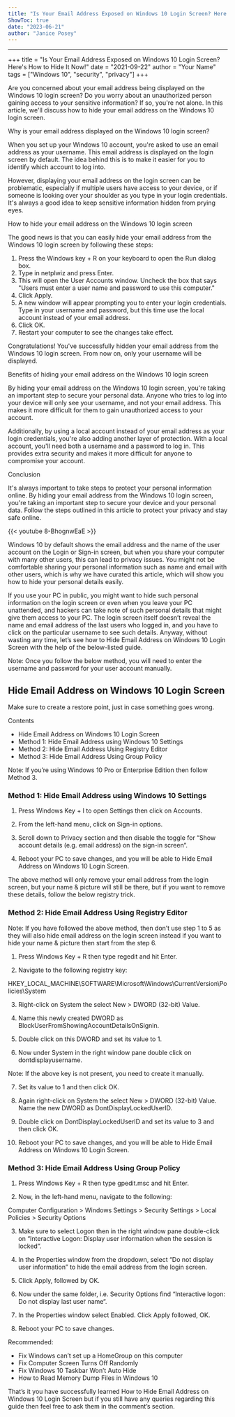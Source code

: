 ```yaml
---
title: "Is Your Email Address Exposed on Windows 10 Login Screen? Here's How to Hide It Now!"
ShowToc: true 
date: "2023-06-21"
author: "Janice Posey"
---
```

*****
+++
title = "Is Your Email Address Exposed on Windows 10 Login Screen? Here's How to Hide It Now!"
date = "2021-09-22"
author = "Your Name"
tags = ["Windows 10", "security", "privacy"]
+++

Are you concerned about your email address being displayed on the Windows 10 login screen? Do you worry about an unauthorized person gaining access to your sensitive information? If so, you're not alone. In this article, we'll discuss how to hide your email address on the Windows 10 login screen.

Why is your email address displayed on the Windows 10 login screen?

When you set up your Windows 10 account, you're asked to use an email address as your username. This email address is displayed on the login screen by default. The idea behind this is to make it easier for you to identify which account to log into.

However, displaying your email address on the login screen can be problematic, especially if multiple users have access to your device, or if someone is looking over your shoulder as you type in your login credentials. It's always a good idea to keep sensitive information hidden from prying eyes.

How to hide your email address on the Windows 10 login screen

The good news is that you can easily hide your email address from the Windows 10 login screen by following these steps:

1. Press the Windows key + R on your keyboard to open the Run dialog box.
2. Type in netplwiz and press Enter.
3. This will open the User Accounts window. Uncheck the box that says "Users must enter a user name and password to use this computer."
4. Click Apply.
5. A new window will appear prompting you to enter your login credentials. Type in your username and password, but this time use the local account instead of your email address.
6. Click OK.
7. Restart your computer to see the changes take effect.

Congratulations! You've successfully hidden your email address from the Windows 10 login screen. From now on, only your username will be displayed.

Benefits of hiding your email address on the Windows 10 login screen

By hiding your email address on the Windows 10 login screen, you're taking an important step to secure your personal data. Anyone who tries to log into your device will only see your username, and not your email address. This makes it more difficult for them to gain unauthorized access to your account.

Additionally, by using a local account instead of your email address as your login credentials, you're also adding another layer of protection. With a local account, you'll need both a username and a password to log in. This provides extra security and makes it more difficult for anyone to compromise your account.

Conclusion

It's always important to take steps to protect your personal information online. By hiding your email address from the Windows 10 login screen, you're taking an important step to secure your device and your personal data. Follow the steps outlined in this article to protect your privacy and stay safe online.

{{< youtube 8-BhognwEaE >}} 



Windows 10 by default shows the email address and the name of the user account on the Login or Sign-in screen, but when you share your computer with many other users, this can lead to privacy issues. You might not be comfortable sharing your personal information such as name and email with other users, which is why we have curated this article, which will show you how to hide your personal details easily.
 

 
If you use your PC in public, you might want to hide such personal information on the login screen or even when you leave your PC unattended, and hackers can take note of such personal details that might give them access to your PC. The login screen itself doesn’t reveal the name and email address of the last users who logged in, and you have to click on the particular username to see such details. Anyway, without wasting any time, let’s see how to Hide Email Address on Windows 10 Login Screen with the help of the below-listed guide.
 
Note: Once you follow the below method, you will need to enter the username and password for your user account manually.
 
## Hide Email Address on Windows 10 Login Screen
 
Make sure to create a restore point, just in case something goes wrong.
 
Contents
 
- Hide Email Address on Windows 10 Login Screen
 - Method 1: Hide Email Address using Windows 10 Settings
 - Method 2: Hide Email Address Using Registry Editor
 - Method 3: Hide Email Address Using Group Policy

 
Note: If you’re using Windows 10 Pro or Enterprise Edition then follow Method 3.
 
### Method 1: Hide Email Address using Windows 10 Settings
 
1. Press Windows Key + I to open Settings then click on Accounts.
 
2. From the left-hand menu, click on Sign-in options.
 
3. Scroll down to Privacy section and then disable the toggle for “Show account details (e.g. email address) on the sign-in screen“.
 
4. Reboot your PC to save changes, and you will be able to Hide Email Address on Windows 10 Login Screen.
 
The above method will only remove your email address from the login screen, but your name & picture will still be there, but if you want to remove these details, follow the below registry trick.
 
### Method 2: Hide Email Address Using Registry Editor
 
Note: If you have followed the above method, then don’t use step 1 to 5 as they will also hide email address on the login screen instead if you want to hide your name & picture then start from the step 6.
 
1. Press Windows Key + R then type regedit and hit Enter.
 
2. Navigate to the following registry key:
 
HKEY_LOCAL_MACHINE\SOFTWARE\Microsoft\Windows\CurrentVersion\Policies\System
 
3. Right-click on System the select New > DWORD (32-bit) Value.
 
4. Name this newly created DWORD as BlockUserFromShowingAccountDetailsOnSignin.
 
5. Double click on this DWORD and set its value to 1.
 
6. Now under System in the right window pane double click on dontdisplayusername.
 
Note: If the above key is not present, you need to create it manually.
 
7. Set its value to 1 and then click OK.
 
8. Again right-click on System the select New > DWORD (32-bit) Value. Name the new DWORD as DontDisplayLockedUserID.
 
9. Double click on DontDisplayLockedUserID and set its value to 3 and then click OK.
 
10. Reboot your PC to save changes, and you will be able to Hide Email Address on Windows 10 Login Screen.
 
### Method 3: Hide Email Address Using Group Policy
 
1. Press Windows Key + R then type gpedit.msc and hit Enter.
 
2. Now, in the left-hand menu, navigate to the following:
 
Computer Configuration > Windows Settings > Security Settings > Local Policies > Security Options
 
3. Make sure to select Logon then in the right window pane double-click on “Interactive Logon: Display user information when the session is locked“.
 
4. In the Properties window from the dropdown, select “Do not display user information” to hide the email address from the login screen.
 
5. Click Apply, followed by OK.
 
6. Now under the same folder, i.e. Security Options find “Interactive logon: Do not display last user name“.
 
7. In the Properties window select Enabled. Click Apply followed, OK.
 
8. Reboot your PC to save changes.
 
Recommended:
 
- Fix Windows can’t set up a HomeGroup on this computer
 - Fix Computer Screen Turns Off Randomly
 - Fix Windows 10 Taskbar Won’t Auto Hide
 - How to Read Memory Dump Files in Windows 10

 
That’s it you have successfully learned How to Hide Email Address on Windows 10 Login Screen but if you still have any queries regarding this guide then feel free to ask them in the comment’s section.




